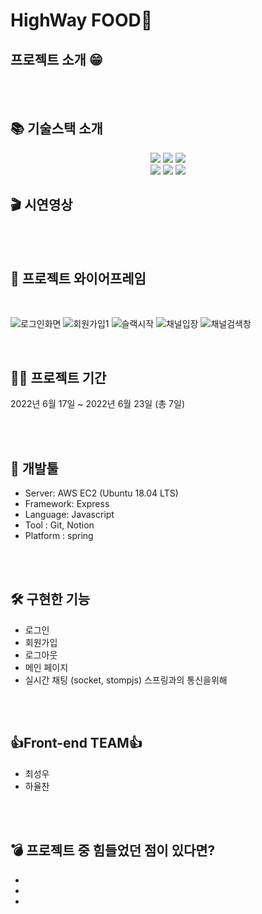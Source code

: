 # HighWay FOOD🥘

## 프로젝트 소개 😁

<br/>
<br/>

## 📚 기술스택 소개

<div align=center>

<p align="center">

<img src="https://img.shields.io/badge/javascript-F7DF1E?style=for-the-badge&logo=javascript&logoColor=black"> 
<img src="https://img.shields.io/badge/React-47A248?style=for-the-badge&logo=React&logoColor=blue"> 
<img src="https://img.shields.io/badge/Redux-000000?style=for-the-badge&logo=Redux&logoColor=white">

  <br>



<img src="https://img.shields.io/badge/amazonaws-232F3E?style=for-the-badge&logo=amazonaws&logoColor=white">
<img src="https://img.shields.io/badge/github-181717?style=for-the-badge&logo=github&logoColor=white">
<img src="https://img.shields.io/badge/git-F05032?style=for-the-badge&logo=git&logoColor=white">

  <br>
</div>

  
## 🎬 시연영상


<br/>
<br/>

## 🎨 프로젝트 와이어프레임

<br/>

![로그인화면](https://user-images.githubusercontent.com/107375500/174505408-77f9c490-d7e5-41e8-8d47-6c386fb3037e.png)
![회원가입1](https://user-images.githubusercontent.com/107375500/174505419-9f1813e8-63a0-4149-85fa-8ebf3e10d5f0.png)
![슬랙시작](https://user-images.githubusercontent.com/107375500/174505425-8705e15a-1cb3-4871-86d1-fe720227d2b0.png)
![채널입장](https://user-images.githubusercontent.com/107375500/174505433-a1cee5e9-d044-4373-9018-02bca25b6de6.png)
![채널검색창](https://user-images.githubusercontent.com/107375500/174505440-e1ae5a25-3391-4b59-bc95-6478319dbdfb.png)

<br/>

## 👨‍💻 프로젝트 기간


2022년 6월 17일 ~ 2022년 6월 23일 (총 7일)


<br/>
<br/>

## 🔨 개발툴

-   Server: AWS EC2 (Ubuntu 18.04 LTS)
-   Framework: Express 
-   Language: Javascript
-   Tool : Git, Notion
-   Platform : spring

<br/>
<br/>
  
## 🛠 구현한 기능 
- 로그인 
- 회원가입
- 로그아웃
- 메인 페이지
- 실시간 채팅 (socket, stompjs) 스프링과의 통신을위해

 


<br/>
<br/>

## 👍Front-end TEAM👍 
- 최성우
- 하율찬


<br/>
<br/>

## 💣 프로젝트 중 힘들었던 점이 있다면?

-   
-   
-

